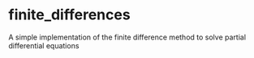# finite_differences
A simple implementation of the finite difference method to solve partial differential equations
